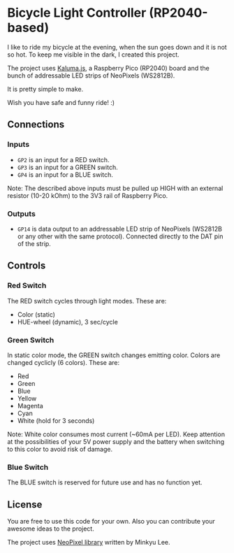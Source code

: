 # Bicycle Light Controller (RP2040-based)

I like to ride my bicycle at the evening, when the sun goes down and it is not so hot. To keep me visible in the dark, I created this project.

The project uses [Kaluma.js](https://github.com/kaluma-project/kaluma), a Raspberry Pico (RP2040) board and the bunch of addressable LED strips of NeoPixels (WS2812B).

It is pretty simple to make.

Wish you have safe and funny ride! :)

## Connections

### Inputs

- `GP2` is an input for a RED switch.
- `GP3` is an input for a GREEN switch.
- `GP4` is an input for a BLUE switch.

Note: The described above inputs must be pulled up HIGH with an external resistor (10-20 kOhm) to the 3V3 rail of Raspberry Pico.

### Outputs

- `GP14` is data output to an addressable LED strip of NeoPixels (WS2812B or any other with the same protocol). Connected directly to the DAT pin of the strip.

## Controls

### Red Switch

The RED switch cycles through light modes. These are:

- Color (static)
- HUE-wheel (dynamic), 3 sec/cycle

### Green Switch

In static color mode, the GREEN switch changes emitting color. Colors are changed cyclicly (6 colors). These are:

- Red
- Green
- Blue
- Yellow
- Magenta
- Cyan
- White (hold for 3 seconds)

Note: White color consumes most current (~60mA per LED). Keep attention at the possibilities of your 5V power supply and the battery when switching to this color to avoid risk of damage.

### Blue Switch

The BLUE switch is reserved for future use and has no function yet.

## License

You are free to use this code for your own. Also you can contribute your awesome ideas to the project.

The project uses [NeoPixel library](https://github.com/niklauslee/neopixel) written by Minkyu Lee.
